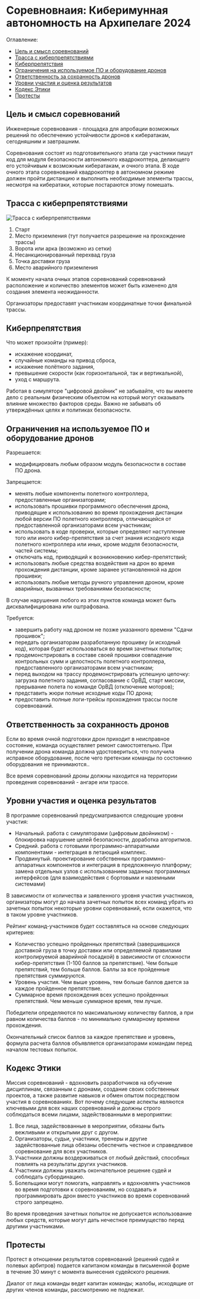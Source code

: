 # Соревновнаия: Киберимунная автономность на Архипелаге 2024

Оглавление:

- [Цель и смысл соревнований](#цель-и-смысл-соревнований)
- [Трасса с киберпрепятствиями](#трасса-с-киберпрепятствиями)
- [Киберпрепятствия](#киберпрепятствия)
- [Ограничения на используемое ПО и оборудование дронов](#ограничения-на-используемое-по-и-оборудование-дронов)
- [Ответственность за сохранность дронов](#ответственность-за-сохранность-дронов)
- [Уровни участия и оценка результатов](#уровни-участия-и-оценка-результатов)
- [Кодекс Этики](#кодекс-этики)
- [Протесты](#протесты)

## Цель и смысл соревнований

Инженерные соревнования - площадка для апробации возможных решений по обеспечению устойчивости дронов к кибератакам, сегодняшним и завтрашним.

Соревнования состоят из подготовительного этапа где участники пишут код для модуля безопасности автономного квадрокоптера, делающего его устойчивым к возможным кибератакам, и очного этапа. В ходе очного этапа соревнований квадрокоптер в автономном режиме должен пройти дистанцию и выполнить необходимые элементы трассы, несмотря на кибератаки, которые постараются этому помешать.

## Трасса с киберпрепятствиями

![Трасса с киберпрепятствиями](scheme7.jpg)

 1. Старт
 2. Место приземления (тут получается разрешение на прохождение трассы)
 3. Ворота или арка (возможно из сетки)
 4. Несанкционированный перехвад груза
 5. Точка доставки груза
 6. Место аварийного приземления

К моменту начала очных этапов соревнований соревнований расположение и количество элементов может быть изменено для создания элемента неожиданности.

Организаторы предоставят участникам координатные точки финальной трассы.

## Киберпрепятствия

Что может произойти (пример):

- искажение координат,
- случайные команды на привод сброса,
- искажение полётного задания,
- превышение скорости (как горизонтальной, так и вертикальной),
- уход с маршрута.

Работая в симуляторе "цифровой двойник" не забывайте, что вы имеете дело с реальным физическим объектом на который могут оказывать влияние множество факторов среды. Важно не забывать об утверждённых целях и политиках безопасности.

## Ограничения на используемое ПО и оборудование дронов

Разрешается:

- модифицировать любым образом модуль безопасности в составе ПО дрона.

Запрещается:

- менять любые компоненты полетного контроллера, предоставленные организаторами;
- использовать прошивки программного обеспечения дрона, приводящие к использованию во время прохождения дистанции любой версии ПО полетного контроллера, отличающейся от предоставленной организаторами всем участникам;
- использовать в коде проверки, которые определяют наступление того или иного кибер-препятствия за счет знания исходного кода полетного контроллера или иных, кроме модуля безопасности, частей системы;
- отключать код, приводящий к возникновению кибер-препятствий;
- использовать любые средства воздействия на дрон во время прохождения дистанции, кроме заранее установленной на дрон прошивки;
- использовать любые методы ручного управления дроном, кроме аварийных, вызванных требованиями безопасности;

В случае нарушения любого из этих пунктов команда может быть дисквалифицирована или оштрафована.

Требуется:

- завершить работу над дроном не позже указанного времени "Сдачи прошивок";
- передать организаторам разработанную прошивку (и исходный код), которая будет использоваться во время зачетных попыток;
- продемонстрировать в составе своей прошивки совпадение контрольных сумм и целостность полетного контроллера, предоставленного организаторами всем участникам;
- перед выходом на трассу продемонстрировать успешную цепочку: загрузка полетного задания, согласование с ОрВД, старт миссии, прерывание полета по команде ОрВД (отключение моторов);
- представить жюри полные исходные коды ПО дрона;
- предоставить полные логи-трейсы прохождения трассы после соревнований.

## Ответственность за сохранность дронов

Если во время очной подготовки дрон приходит в неисправное состояние, команда осуществляет ремонт самостоятельно. При получении дрона команда должна удостовериться, что получила исправное оборудование, после чего претензии команды по состоянию оборудования не принимаются..

Все время соревнований дроны должны находится на территории проведения соревнований - ангаре или трассе.

## Уровни участия и оценка результатов

В программе соревнований предусматриваются следующие уровни участия:

- Начальный. работа с симуляторами (цифровым двойником) - блокировка нарушение целей безопасности, доработка алгоритмов.
- Средний. работа с готовыми программно-аппаратными компонентами - интеграция в летающий комплекс.
- Продвинутый. проектирование собственных программно-аппаратных компонентов и интеграция в предложенную платформу; замена отдельных узлов с использованием заданных программных интерфейсов (для взаимодействия с бортовыми и наземными системами)

В зависимости от количества и заявленного уровня участия участников, организаторы могут до начала зачетных попыток всех команд убрать из зачетных попыток некоторые уровни соревнований, если окажется, что в таком уровне участников. 

Рейтинг команд-участников будет составляться на основе следующих критериев:

- Количество успешно пройденных препятствий (завершившихся доставкой груза в точку доставки или определяемой правилами контролируемой аварийной посадкой) в зависимости от сложности кибер-препятствия (1-100 баллов за препятствие). Чем больше препятствий, тем больше баллов. Баллы за все пройденные препятствия суммируются.
- Уровень участия. Чем выше уровень, тем больше баллов дается за каждое пройденное препятствие.
- Суммарное время прохождения всех успешно пройденных препятствий. Чем меньше суммарное время, тем лучше.

Победители определяются по максимальному количеству баллов, а при равном количества баллов - по минимально суммарному времени прохождения.

Окончательный список баллов за каждое препятствие и уровень, формула расчета баллов объявляется организаторами командам перед началом тестовых попыток.

## Кодекс Этики

Миссия соревнований - вдохновить разработчиков на обучение дисциплинам, связанным с дронами, создание своих собственных проектов, а также развитие навыков и обмен опытом посредством участия в соревнованиях. Вот почему следующие аспекты являются ключевыми для всех наших соревнований и должны строго соблюдаться всеми лицами, задействованными в мероприятии:

1. Все лица, задействованные в мероприятии, обязаны быть вежливыми и открытыми друг с другом.
2. Организаторы, судьи, участники, тренеры и другие задействованные лица обязаны обеспечить честное и справедливое соревнование для всех участников.
3. Участники должны воздерживаться от любый действий, способных повлиять на результаты других участников.
4. Участники должны уважать окончательное решение судей и соблюдать субординацию.
5. Болельщики могут помогать, направлять и вдохновлять участников во время подготовки к соревнованиям, но создавать и программировать дрон вместо участников во время соревнований строго запрещено.

Во время проведения зачетных попыток не допускается использование любых средств, которые могут дать нечестное преимущество перед другими участниками.

## Протесты

Протест в отношении результатов соревнований (решений судей и полевых арбитров) подается капитаном команды в письменной форме в течение 30 минут с момента вынесения судейского решения.

Диалог от лица команды ведет капитан команды; жалобы, исходящие от других членов команды, рассмотрению не подлежат.
